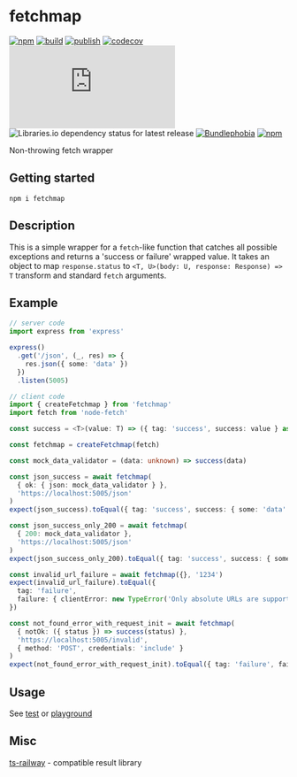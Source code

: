 # fetchmap

[![npm](https://img.shields.io/npm/v/fetchmap)](https://npm.im/fetchmap)
[![build](https://github.com/iyegoroff/fetchmap/workflows/build/badge.svg)](https://github.com/iyegoroff/fetchmap/actions/workflows/build.yml)
[![publish](https://github.com/iyegoroff/fetchmap/workflows/publish/badge.svg)](https://github.com/iyegoroff/fetchmap/actions/workflows/publish.yml)
[![codecov](https://codecov.io/gh/iyegoroff/fetchmap/branch/main/graph/badge.svg?token=YC314L3ZF7)](https://codecov.io/gh/iyegoroff/fetchmap)
[![Type Coverage](https://img.shields.io/badge/dynamic/json.svg?label=type-coverage&prefix=%E2%89%A5&suffix=%&query=$.typeCoverage.atLeast&uri=https%3A%2F%2Fraw.githubusercontent.com%2Fiyegoroff%2Fts-railway%2Fmain%2Fpackage.json)](https://github.com/plantain-00/type-coverage)
![Libraries.io dependency status for latest release](https://img.shields.io/librariesio/release/npm/fetchmap)
[![Bundlephobia](https://img.shields.io/bundlephobia/minzip/fetchmap?label=min+gzip)](https://bundlephobia.com/package/fetchmap)
[![npm](https://img.shields.io/npm/l/fetchmap.svg?t=1495378566926)](https://www.npmjs.com/package/fetchmap)

<!-- [![Bundlephobia](https://badgen.net/bundlephobia/minzip/fetchmap?label=min+gzip)](https://bundlephobia.com/package/fetchmap) -->

Non-throwing fetch wrapper

## Getting started

```
npm i fetchmap
```

## Description

This is a simple wrapper for a `fetch`-like function that catches all possible exceptions and returns a 'success or failure' wrapped value. It takes an object to map `response.status` to `<T, U>(body: U, response: Response) => T` transform and standard `fetch` arguments.

## Example

```ts
// server code
import express from 'express'

express()
  .get('/json', (_, res) => {
    res.json({ some: 'data' })
  })
  .listen(5005)

// client code
import { createFetchmap } from 'fetchmap'
import fetch from 'node-fetch'

const success = <T>(value: T) => ({ tag: 'success', success: value } as const)

const fetchmap = createFetchmap(fetch)

const mock_data_validator = (data: unknown) => success(data)

const json_success = await fetchmap(
  { ok: { json: mock_data_validator } },
  'https://localhost:5005/json'
)
expect(json_success).toEqual({ tag: 'success', success: { some: 'data' } })

const json_success_only_200 = await fetchmap(
  { 200: mock_data_validator },
  'https://localhost:5005/json'
)
expect(json_success_only_200).toEqual({ tag: 'success', success: { some: 'data' } })

const invalid_url_failure = await fetchmap({}, '1234')
expect(invalid_url_failure).toEqual({
  tag: 'failure',
  failure: { clientError: new TypeError('Only absolute URLs are supported') }
})

const not_found_error_with_request_init = await fetchmap(
  { notOk: ({ status }) => success(status) },
  'https://localhost:5005/invalid',
  { method: 'POST', credentials: 'include' }
)
expect(not_found_error_with_request_init).toEqual({ tag: 'failure', failure: { serverError: 404 } })
```

## Usage

See [test](/test) or [playground](https://www.typescriptlang.org/play?jsx=0#code/JYWwDg9gTgLgBAbzgYygUwIYzQMTTZACxAzDgF84AzKCEOAcivyJLAYCgPkIA7AZ3j8ArsmRp+-OAF44AHgAqAPgAUANwwAbYWgBccBQEoZSuCqQwMAc30MRYifwYAaOPfGT9G7WgpwMUjwCMIbcfILUGMDa6DLyyipoULRQ+kYmZhbWtlRRMWgukdHC6PpJKX4BKOEhXEERzATEpHGomNh4TWwqjUShYcFwJZpxDIQwMGC6APTTmhDIWoQQgroArAAMG2ucAxEAVsKCAEoSkAK+sr3NYObkrsP99fAgCwDWACJYGABqWsAAEyw0DiKiBln0wl4b14EAA7rxjNJTOCMDJpLIGMBeN5AXBUQBCBhwAD8RXyKixOP+AOJVWexn07kc5nx3woTxqcH2-D4f00gKwaABcQwcKi8Gu3SQEDe+iQPL4+leyE+335gpgIMo9yGUE0-WAVDMit4GvBwoAdJYrOjMczJAxjAgOHA3dUBBBNGhLfMrJSHfxdIVTeahQDLYHQpQ0Jp+L4Xe6Pbzvb6IP6mHkSnoQ7yzTTw5bcsV0NG6lyAEbzCsAZVEHn4AEFeACFGgAB4wHBZ2JXFg3Vmy+VwKsQCv6dsZQMqdvGXWwmAAeTliDg2E7E6n9ZZs78use5cGsIAQhAAQBPOsOSRxKWkQcrpAns-n-QqKBI0zTqCRywwI5zhQDz6pygwgMImgwMAYDegAsqQUh9l096Ju6ABMWzDhgyQYOex7CFQzCpHAk7Im426SDOc7OK67oACwbHRw5UNAIBfBCJFbte-BUUBtFukOq7rjAm5kdOu73PxcALsuw7Pheb4flxDbvta55gGgc4cPuIGHhE6AAI46IIACSvDAEuYAwIh1D9tKOmaK4SAgPgywArYAAKi41gohRtACaC8FBWhBow2LINoAXEuQoRAA)

## Misc

[ts-railway](https://github.com/iyegoroff/ts-railway) - compatible result library
